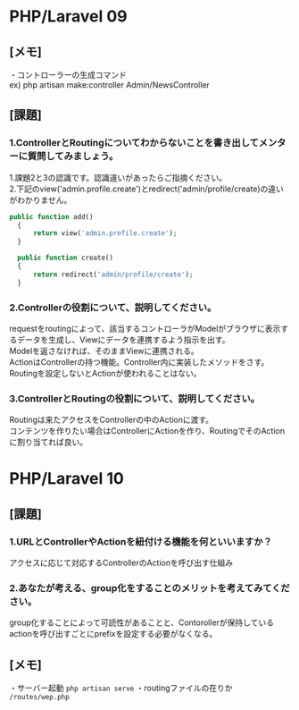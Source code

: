 # PHP/Laravel 09  
## [メモ]  
・コントローラーの生成コマンド  
ex) php artisan make:controller Admin/NewsController


## [課題]  
### 1.ControllerとRoutingについてわからないことを書き出してメンターに質問してみましょう。  
1.課題2と3の認識です。認識違いがあったらご指摘ください。  
2.下記のview('admin.profile.create')とredirect('admin/profile/create)の違いがわかりません。

```php
public function add()
  {
      return view('admin.profile.create');
  }

  public function create()
  {
      return redirect('admin/profile/create');
  }
```

### 2.Controllerの役割について、説明してください。  
requestをroutingによって、該当するコントローラがModelがブラウザに表示するデータを生成し、Viewにデータを連携するよう指示を出す。  
Modelを返さなければ、そのままViewに連携される。  
ActionはControllerの持つ機能。Controller内に実装したメソッドをさす。  
Routingを設定しないとActionが使われることはない。  

### 3.ControllerとRoutingの役割について、説明してください。  
Routingは来たアクセスをControllerの中のActionに渡す。  
コンテンツを作りたい場合はControllerにActionを作り、RoutingでそのActionに割り当てれば良い。  

# PHP/Laravel 10
## [課題]
### 1.URLとControllerやActionを紐付ける機能を何といいますか？

アクセスに応じて対応するControllerのActionを呼び出す仕組み

### 2.あなたが考える、group化をすることのメリットを考えてみてください。

group化することによって可読性があることと、Contorollerが保持しているactionを呼び出すごとにprefixを設定する必要がなくなる。

## [メモ]
・サーバー起動 `php artisan serve`
・routingファイルの在りか `/routes/wep.php`
